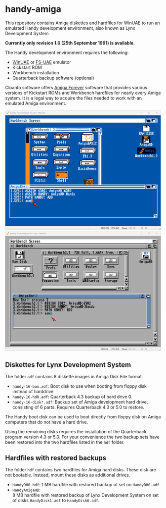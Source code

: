 # handy-amiga

This repository contains Amiga diskettes and hardfiles for WinUAE to run an emulated Handy development environment, also known as Lynx Development System.

**Currently only revision 1.6 (25th September 1991) is available.**

The Handy development environment requires the following:
- [WinUAE](https://www.winuae.net/download/) or [FS-UAE](https://fs-uae.net/download) emulator
- Kickstart ROM
- Workbench installation
- Quarterback backup software (optional)

Cloanto software offers [Amiga Forever](https://www.amigaforever.com/) software that provides various versions of Kickstart ROMs and Workbench hardfiles for nearly every Amiga system. It is a legal way to acquire the files needed to work with an emulated Amiga environment.

![Lynx Development System on WinUAE](HandyWorkbench135.png)
![Lynx Development System on WinUAE](HandyWorkbench311.png)

## Diskettes for Lynx Development System

The folder `adf` contains 8 diskette images in Amiga Disk File format.
- `handy-16-boo.adf`: Boot disk to use when booting from floppy disk instead of harddrive
- `handy-16-hd0.adf`: Quarterback 4.3 backup of hard drive 0.
- `handy-16-disk*.adf`: Backup set of Amiga development hard drive, consisting of 6 parts. Requires Quarterback 4.3 or 5.0 to restore.

The Handy boot disk can be used to boot directly from floppy disk on Amiga computers that do not have a hard drive.

Using the remaining disks requires the installation of the Quarterback program version 4.3 or 5.0. For your convenience the two backup sets have been restored into the two hardfiles listed in the `hdf` folder.  

## Hardfiles with restored backups

The folder `hdf` contains two hardfiles for Amiga hard disks. These disk are not bootable. Instead, mount these disks as additional drives.

- `HandyDH0.hdf`: 1 MB hardfile with restored backup of set on `HandyDH0.adf` 
- `HandyAmigaHD`:  
   8 MB hardfile with restored backup of Lynx Development System on set of disks `HandyDisk1.adf` to `HandyDisk6.adf`.
